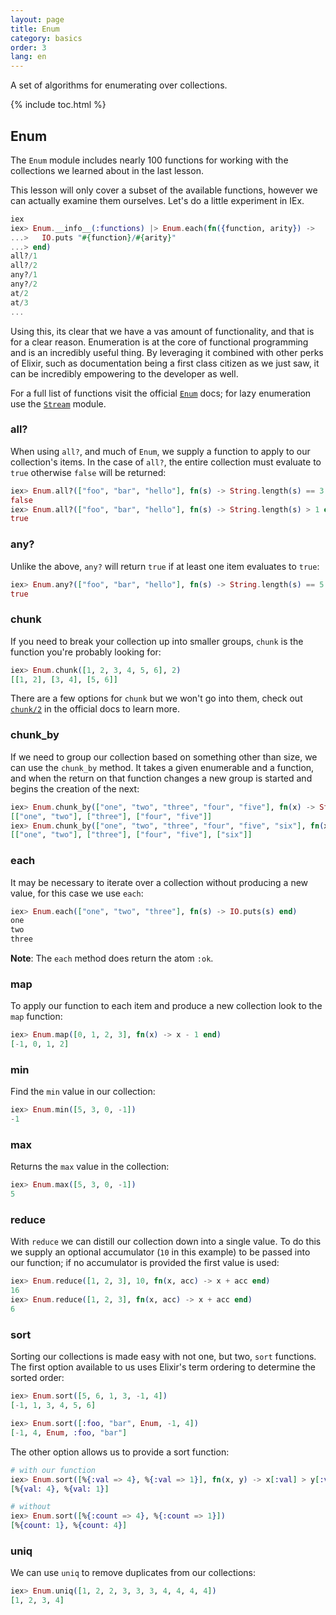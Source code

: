 ```yaml
---
layout: page
title: Enum
category: basics
order: 3
lang: en
---
```


A set of algorithms for enumerating over collections.

{% include toc.html %}

## Enum

The `Enum` module includes nearly 100 functions for working with the collections we learned about in the last lesson.

This lesson will only cover a subset of the available functions, however we can actually examine them ourselves.
Let's do a little experiment in IEx.

```elixir
iex
iex> Enum.__info__(:functions) |> Enum.each(fn({function, arity}) ->
...>   IO.puts "#{function}/#{arity}"
...> end)
all?/1
all?/2
any?/1
any?/2
at/2
at/3
...
```

Using this, its clear that we have a vas amount of functionality, and that is for a clear reason.
Enumeration is at the core of functional programming and is an incredibly useful thing.
By leveraging it combined with other perks of Elixir, such as documentation being a first class citizen as we just saw, it can be incredibly empowering to the developer as well.

For a full list of functions visit the official [`Enum`](http://elixir-lang.org/docs/stable/elixir/Enum.html) docs; for lazy enumeration use the [`Stream`](http://elixir-lang.org/docs/stable/elixir/Stream.html) module.


### all?

When using `all?`, and much of `Enum`, we supply a function to apply to our collection's items.  In the case of `all?`, the entire collection must evaluate to `true` otherwise `false` will be returned:

```elixir
iex> Enum.all?(["foo", "bar", "hello"], fn(s) -> String.length(s) == 3 end)
false
iex> Enum.all?(["foo", "bar", "hello"], fn(s) -> String.length(s) > 1 end)
true
```

### any?

Unlike the above, `any?` will return `true` if at least one item evaluates to `true`:

```elixir
iex> Enum.any?(["foo", "bar", "hello"], fn(s) -> String.length(s) == 5 end)
true
```

### chunk

If you need to break your collection up into smaller groups, `chunk` is the function you're probably looking for:

```elixir
iex> Enum.chunk([1, 2, 3, 4, 5, 6], 2)
[[1, 2], [3, 4], [5, 6]]
```

There are a few options for `chunk` but we won't go into them, check out [`chunk/2`](http://elixir-lang.org/docs/stable/elixir/Enum.html#chunk/2) in the official docs to learn more.

### chunk_by

If we need to group our collection based on something other than size, we can use the `chunk_by` method. It takes a given enumerable and a function, and when the return on that function changes a new group is started and begins the creation of the next:

```elixir
iex> Enum.chunk_by(["one", "two", "three", "four", "five"], fn(x) -> String.length(x) end)
[["one", "two"], ["three"], ["four", "five"]]
iex> Enum.chunk_by(["one", "two", "three", "four", "five", "six"], fn(x) -> String.length(x) end)
[["one", "two"], ["three"], ["four", "five"], ["six"]]
```

### each

It may be necessary to iterate over a collection without producing a new value, for this case we use `each`:

```elixir
iex> Enum.each(["one", "two", "three"], fn(s) -> IO.puts(s) end)
one
two
three
```

__Note__: The `each` method does return the atom `:ok`.

### map

To apply our function to each item and produce a new collection look to the `map` function:

```elixir
iex> Enum.map([0, 1, 2, 3], fn(x) -> x - 1 end)
[-1, 0, 1, 2]
```

### min

Find the `min` value in our collection:

```elixir
iex> Enum.min([5, 3, 0, -1])
-1
```

### max

Returns the `max` value in the collection:

```elixir
iex> Enum.max([5, 3, 0, -1])
5
```

### reduce

With `reduce` we can distill our collection down into a single value.  To do this we supply an optional accumulator (`10` in this example) to be passed into our function; if no accumulator is provided the first value is used:

```elixir
iex> Enum.reduce([1, 2, 3], 10, fn(x, acc) -> x + acc end)
16
iex> Enum.reduce([1, 2, 3], fn(x, acc) -> x + acc end)
6
```

### sort

Sorting our collections is made easy with not one, but two, `sort` functions.  The first option available to us uses Elixir's term ordering to determine the sorted order:

```elixir
iex> Enum.sort([5, 6, 1, 3, -1, 4])
[-1, 1, 3, 4, 5, 6]

iex> Enum.sort([:foo, "bar", Enum, -1, 4])
[-1, 4, Enum, :foo, "bar"]
```

The other option allows us to provide a sort function:

```elixir
# with our function
iex> Enum.sort([%{:val => 4}, %{:val => 1}], fn(x, y) -> x[:val] > y[:val] end)
[%{val: 4}, %{val: 1}]

# without
iex> Enum.sort([%{:count => 4}, %{:count => 1}])
[%{count: 1}, %{count: 4}]
```

### uniq

We can use `uniq` to remove duplicates from our collections:

```elixir
iex> Enum.uniq([1, 2, 2, 3, 3, 3, 4, 4, 4, 4])
[1, 2, 3, 4]
```
